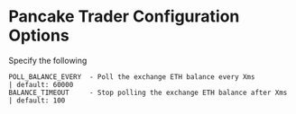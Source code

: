 # Pancake Trader Configuration Options

Specify the following 

```
POLL_BALANCE_EVERY  - Poll the exchange ETH balance every Xms             | default: 60000
BALANCE_TIMEOUT     - Stop polling the exchange ETH balance after Xms     | default: 100
```
